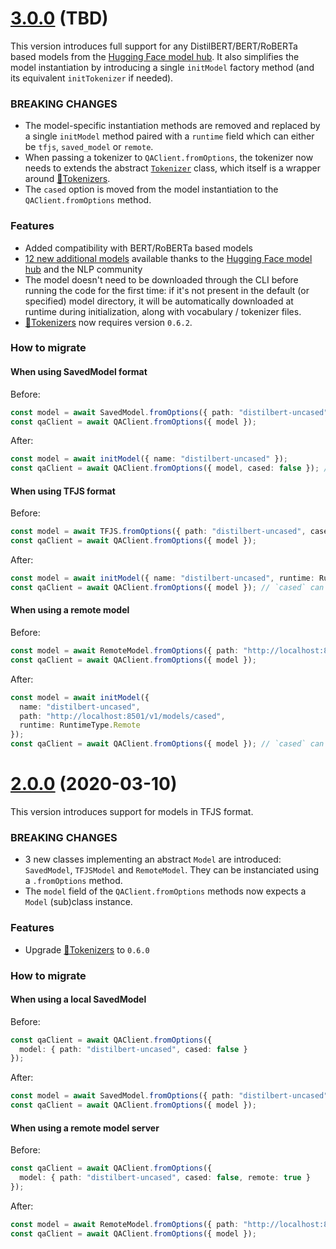 # [3.0.0](https://github.com/huggingface/node-question-answering/compare/v2.0.0...v3.0.0) (TBD)

This version introduces full support for any DistilBERT/BERT/RoBERTa based models from the [Hugging Face model hub](https://huggingface.co/models). It also simplifies the model instantiation by introducing a single `initModel` factory method (and its equivalent `initTokenizer` if needed).

### BREAKING CHANGES

* The model-specific instantiation methods are removed and replaced by a single `initModel` method paired with a `runtime` field which can either be `tfjs`, `saved_model` or `remote`.
* When passing a tokenizer to `QAClient.fromOptions`, the tokenizer now needs to extends the abstract [`Tokenizer`](https://github.com/huggingface/node-question-answering/blob/master/src/tokenizers/tokenizer.ts) class, which itself is a wrapper around [🤗Tokenizers](https://github.com/huggingface/tokenizers).
* The `cased` option is moved from the model instantiation to the `QAClient.fromOptions` method.

### Features

* Added compatibility with BERT/RoBERTa based models
* [12 new additional models](https://github.com/huggingface/node-question-answering/blob/master/README.md#models) available thanks to the [Hugging Face model hub](https://huggingface.co/models) and the NLP community
* The model doesn't need to be downloaded through the CLI before running the code for the first time: if it's not present in the default (or specified) model directory, it will be automatically downloaded at runtime during initialization, along with vocabulary / tokenizer files.
* [🤗Tokenizers](https://github.com/huggingface/tokenizers) now requires version `0.6.2`.

### How to migrate

#### When using SavedModel format

Before:
```typescript
const model = await SavedModel.fromOptions({ path: "distilbert-uncased", cased: false });
const qaClient = await QAClient.fromOptions({ model });
```

After:
```typescript
const model = await initModel({ name: "distilbert-uncased" });
const qaClient = await QAClient.fromOptions({ model, cased: false }); // `cased` can be omitted: it will be inferred from the tokenizer configuration if possible, then from the name
```

#### When using TFJS format

Before:
```typescript
const model = await TFJS.fromOptions({ path: "distilbert-uncased", cased: false });
const qaClient = await QAClient.fromOptions({ model });
```

After:
```typescript
const model = await initModel({ name: "distilbert-uncased", runtime: RuntimeType.TFJS });
const qaClient = await QAClient.fromOptions({ model }); // `cased` can be omitted (see SavedModel migration)
```

#### When using a remote model

Before:
```typescript
const model = await RemoteModel.fromOptions({ path: "http://localhost:8501/v1/models/cased" cased: false });
const qaClient = await QAClient.fromOptions({ model });
```

After:
```typescript
const model = await initModel({
  name: "distilbert-uncased",
  path: "http://localhost:8501/v1/models/cased",
  runtime: RuntimeType.Remote
});
const qaClient = await QAClient.fromOptions({ model }); // `cased` can be omitted (see SavedModel migration)
```

# [2.0.0](https://github.com/huggingface/node-question-answering/compare/v1.4.0...v2.0.0) (2020-03-10)

This version introduces support for models in TFJS format.

### BREAKING CHANGES

- 3 new classes implementing an abstract `Model` are introduced: `SavedModel`, `TFJSModel` and `RemoteModel`. They can be instanciated using a `.fromOptions` method.
- The `model` field of the `QAClient.fromOptions` methods now expects a `Model` (sub)class instance.

### Features

- Upgrade [🤗Tokenizers](https://github.com/huggingface/tokenizers) to `0.6.0`

### How to migrate

#### When using a local SavedModel

Before:
```typescript
const qaClient = await QAClient.fromOptions({
  model: { path: "distilbert-uncased", cased: false }
});
```

After:
```typescript
const model = await SavedModel.fromOptions({ path: "distilbert-uncased", cased: false });
const qaClient = await QAClient.fromOptions({ model });
```

#### When using a remote model server

Before:
```typescript
const qaClient = await QAClient.fromOptions({
  model: { path: "distilbert-uncased", cased: false, remote: true }
});
```

After:
```typescript
const model = await RemoteModel.fromOptions({ path: "http://localhost:8501/v1/models/cased", cased: false });
const qaClient = await QAClient.fromOptions({ model });
```
